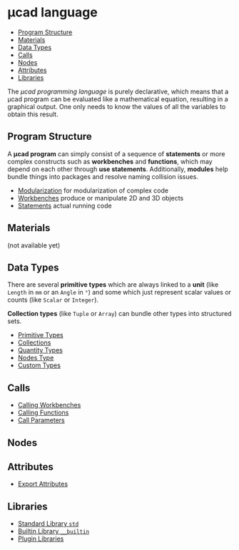 # µcad language

- [Program Structure](#program-structure)
- [Materials](#materials)
- [Data Types](#data-types)
- [Calls](#calls)
- [Nodes](#nodes)
- [Attributes](#attributes)
- [Libraries](#libraries)

The *µcad programming language* is purely declarative, which means that a µcad program can be
evaluated like a mathematical equation, resulting in a graphical output.
One only needs to know the values of all the variables to obtain this result.

## Program Structure

A **µcad program** can simply consist of a sequence of **statements** or more complex constructs
such as **workbenches** and **functions**, which may depend on each other through **use statements**.
Additionally, **modules** help bundle things into packages and resolve naming collision issues.

- [Modularization](structure/modules.md) for modularization of complex code
- [Workbenches](structure/workbench/README.md) produce or manipulate 2D and 3D objects
- [Statements](structure/statements/README.md) actual running code

## Materials

(not available yet)

## Data Types

There are several **primitive types** which are always linked to a **unit** (like `Length` in `mm` or an `Angle` in `°`)
and some which just represent scalar values or counts (like `Scalar` or `Integer`).

**Collection types** (like `Tuple` or `Array`) can bundle other types into structured sets.

- [Primitive Types](data_types/primitive_types.md)
- [Collections](data_types/collections.md)
- [Quantity Types](data_types/quantity.md)
- [Nodes Type](data_types/nodes.md)
- [Custom Types](data_types/custom_types.md)

## Calls

- [Calling Workbenches](calls/workbench_call.md)
- [Calling Functions](calls/function_call.md)
- [Call Parameters](calls/parameters.md)

## Nodes

## Attributes

- [Export Attributes](attributes/export.md)

## Libraries

- [Standard Library `std`](libs/std.md)
- [Builtin Library `__builtin`](libs/builtin.md)
- [Plugin Libraries](libs/plugins.md)
